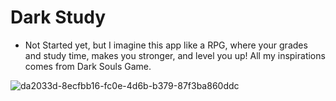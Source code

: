 # Dark Study

* Not Started yet, but I imagine this app like a RPG, where your grades and study time, makes you stronger, and level you up! All my inspirations comes from Dark Souls Game.

![da2033d-8ecfbb16-fc0e-4d6b-b379-87f3ba860ddc](https://user-images.githubusercontent.com/37451620/84419045-6c8d7f00-abee-11ea-9cc3-23f3a58a5041.jpg)
